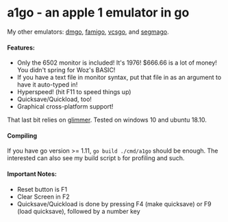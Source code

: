 # a1go - an apple 1 emulator in go

My other emulators:
[dmgo](https://github.com/theinternetftw/dmgo),
[famigo](https://github.com/theinternetftw/famigo),
[vcsgo](https://github.com/theinternetftw/vcsgo), and
[segmago](https://github.com/theinternetftw/segmago).

#### Features:
 * Only the 6502 monitor is included! It's 1976! $666.66 is a lot of money! You didn't spring for Woz's BASIC!
 * If you have a text file in monitor syntax, put that file in as an argument to have it auto-typed in!
 * Hyperspeed! (hit F11 to speed things up)
 * Quicksave/Quickload, too!
 * Graphical cross-platform support!

That last bit relies on [glimmer](https://github.com/theinternetftw/glimmer). Tested on windows 10 and ubuntu 18.10.

#### Compiling

If you have go version >= 1.11, `go build ./cmd/a1go` should be enough. The interested can also see my build script `b` for profiling and such.

#### Important Notes:

 * Reset button is F1
 * Clear Screen in F2
 * Quicksave/Quickload is done by pressing F4 (make quicksave) or F9 (load quicksave), followed by a number key

